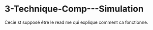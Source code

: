 # 3-Technique-Comp---Simulation
Cecie st supposé être le read me qui explique comment ca fonctionne.
